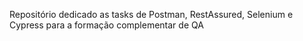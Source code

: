 Repositório dedicado as tasks de Postman, RestAssured, Selenium e Cypress para a formação complementar de QA
